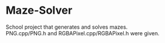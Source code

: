 # Maze-Solver

School project that generates and solves mazes.  
PNG.cpp/PNG.h and RGBAPixel.cpp/RGBAPixel.h were given.

